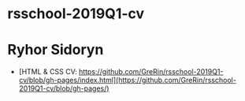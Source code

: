 # rsschool-2019Q1-cv
# Ryhor Sidoryn
* [HTML & CSS CV: https://github.com/GreRin/rsschool-2019Q1-cv/blob/gh-pages/index.html](https://github.com/GreRin/rsschool-2019Q1-cv/blob/gh-pages/)
